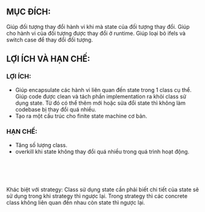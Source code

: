 ## MỤC ĐÍCH:

Giúp đối tượng thay đổi hành vi khi mà state của đối tượng thay đổi. Giúp cho hành vi của đối tượng được thay đổi ở runtime. Giúp loại bỏ ifels và switch case để thay đổi đối tượng.

## LỢI ÍCH VÀ HẠN CHẾ:

### LỢI ÍCH:

-   Giúp encapsulate các hành vi liên quan đến state trong 1 class cụ thể. Giúp code được clean và tách phần implementation ra khỏi class sử dụng state. Từ đó có thể thêm mới hoặc sửa đổi state thì không làm codebase bị thay đổi quá nhiều.
-   Tạo ra một cấu trúc cho finite state machine cơ bản.

### HẠN CHẾ:

-   Tăng số lượng class.
-   overkill khi state không thay đổi quá nhiều trong quá trình hoạt động.

<br/>
<br/>
<br/>
<br/>
Khác biệt với strategy: Class sử dụng state cần phải biết chi tiết của state sẽ sử dụng trong khi strategy thì ngược lại. Trong strategy thì các concrete class không liên quan đến nhau còn state thì ngược lại.
